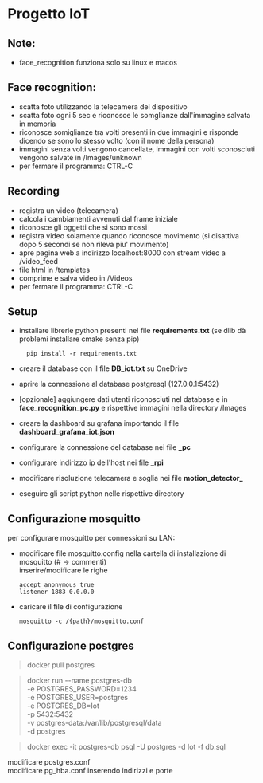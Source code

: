 # Progetto IoT
## Note:
  - face_recognition funziona solo su linux e macos

## Face recognition:
  - scatta foto utilizzando la telecamera del dispositivo
  - scatta foto ogni 5 sec e riconosce le somglianze dall'immagine salvata in memoria
  - riconosce somiglianze tra volti presenti in due immagini e risponde dicendo se sono lo stesso volto (con il nome della persona)
  - immagini senza volti vengono cancellate, immagini con volti sconosciuti vengono salvate in /Images/unknown
  - per fermare il programma: CTRL-C

## Recording
  - registra un video (telecamera)
  - calcola i cambiamenti avvenuti dal frame iniziale
  - riconosce gli oggetti che si sono mossi
  - registra video solamente quando riconosce movimento (si disattiva dopo 5 secondi se non rileva piu' movimento)
  - apre pagina web a indirizzo localhost:8000 con stream video a /video_feed
  - file html in /templates
  - comprime e salva video in /Videos
  - per fermare il programma: CTRL-C

## Setup
  - installare librerie python presenti nel file **requirements.txt** (se dlib dà problemi installare cmake senza pip)
    
          pip install -r requirements.txt
  - creare il database con il file **DB_iot.txt** su OneDrive
  - aprire la connessione al database postgresql (127.0.0.1:5432)
  - [opzionale] aggiungere dati utenti riconosciuti nel database e in **face_recognition_pc.py** e rispettive immagini nella directory /Images
  - creare la dashboard su grafana importando il file **dashboard_grafana_iot.json**
  - configurare la connessione del database nei file **_pc**
  - configurare indirizzo ip dell'host nei file **_rpi**
  - modificare risoluzione telecamera e soglia nei file **motion_detector_**
  - eseguire gli script python nelle rispettive directory

## Configurazione mosquitto
  per configurare mosquitto per connessioni su LAN:
  - modificare file mosquitto.config nella cartella di installazione di mosquitto (\# -> commenti) <br>
    inserire/modificare le righe

        accept_anonymous true
        listener 1883 0.0.0.0
  - caricare il file di configurazione

        mosquitto -c /{path}/mosquitto.conf

## Configurazione postgres
> docker pull postgres

> docker run --name postgres-db \
  -e POSTGRES_PASSWORD=1234 \
  -e POSTGRES_USER=postgres \
  -e POSTGRES_DB=Iot \
  -p 5432:5432 \
  -v postgres-data:/var/lib/postgresql/data \
  -d postgres
  
> docker exec -it postgres-db psql -U postgres -d Iot -f db.sql

modificare postgres.conf <br>
modificare pg_hba.conf inserendo indirizzi e porte
